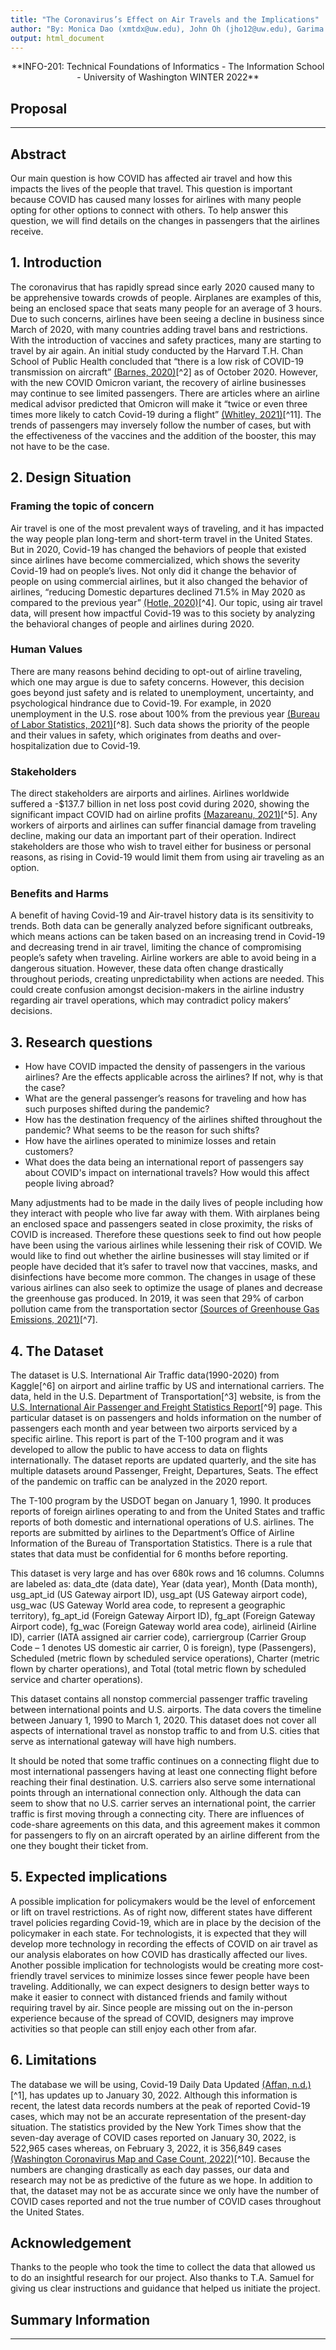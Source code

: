 ```yaml
---
title: "The Coronavirus’s Effect on Air Travels and the Implications"
author: "By: Monica Dao (xmtdx@uw.edu), John Oh (jho12@uw.edu), Garima Thapa (gt35@uw.edu), Linda Giang (linda71@uw.edu)"
output: html_document
---
```


<center> **INFO-201: Technical Foundations of Informatics - The Information School - University of Washington WINTER 2022** </center>

## Proposal
<hr/>

## Abstract
Our main question is how COVID has affected air travel and how this impacts the lives of the people that travel. This question is important because COVID has caused many losses for airlines with many people opting for other options to connect with others. To help answer this question, we will find details on the changes in passengers that the airlines receive.

## 1. Introduction
The coronavirus that has rapidly spread since early 2020 caused many to be apprehensive towards crowds of people. Airplanes are examples of this, being an enclosed space that seats many people for an average of 3 hours. Due to such concerns, airlines have been seeing a decline in business since March of 2020, with many countries adding travel bans and restrictions. With the introduction of vaccines and safety practices, many are starting to travel by air again. An initial study conducted by the Harvard T.H. Chan School of Public Health concluded that “there is a low risk of COVID-19 transmission on aircraft” [(Barnes, 2020)](https://www.ustravel.org/news/harvard-study-low-risk-covid-19-transmission-when-flying)[^2] as of October 2020. However, with the new COVID Omicron variant, the recovery of airline businesses may continue to see limited passengers. There are articles where an airline medical advisor predicted that Omicron will make it “twice or even three times more likely to catch Covid-19 during a flight” [(Whitley, 2021)](https://www.bloomberg.com/news/articles/2021-12-22/omicron-at-least-doubles-risk-of-getting-infected-on-a-plane)[^11].
The trends of passengers may inversely follow the number of cases, but with the effectiveness of the vaccines and the addition of the booster, this may not have to be the case.

## 2. Design Situation
### Framing the topic of concern
Air travel is one of the most prevalent ways of traveling, and it has impacted the way people plan long-term and short-term travel in the United States. But in 2020, Covid-19 has changed the behaviors of people that existed since airlines have become commercialized, which shows the severity Covid-19 had on people’s lives. Not only did it change the behavior of people on using commercial airlines, but it also changed the behavior of airlines, “reducing Domestic departures declined 71.5% in May 2020 as compared to the previous year” [(Hotle, 2020)](https://www.sciencedirect.com/science/article/pii/S2590198220301883)[^4]. Our topic, using air travel data, will present how impactful Covid-19 was to this society by analyzing the behavioral changes of people and airlines during 2020.

### Human Values
There are many reasons behind deciding to opt-out of airline traveling, which one may argue is due to safety concerns. However, this decision goes beyond just safety and is related to unemployment, uncertainty, and psychological hindrance due to Covid-19. For example, in 2020 unemployment in the U.S. rose about 100% from the previous year [(Bureau of Labor Statistics, 2021)](https://www.bls.gov/opub/mlr/2021/article/unemployment-rises-in-2020-as-the-country-battles-the-covid-19-pandemic.htm#:~:text=June%202021-,Unemployment%20rises%20in%202020%2C%20as%20the,battles%20the%20COVID%2D19%20pandemic&text=Total%20civilian%20employment%2C%20as%20measured,3.6%20percent%20to%2013.0%20percent.)[^8]. Such data shows the priority of the people and their values in safety, which originates from deaths and over-hospitalization due to Covid-19.

### Stakeholders
The direct stakeholders are airports and airlines. Airlines worldwide suffered a -$137.7 billion in net loss post covid during 2020, showing the significant impact COVID had on airline profits [(Mazareanu, 2021)](https://www.statista.com/statistics/232513/net-profit-of-commercial-airlines-worldwide/#:~:text=In%202020%2C%20the%20U.S.%20airline,only%20130.85%20billion%20U.S.%20dollars.)[^5]. Any workers of airports and airlines can suffer financial damage from traveling decline, making our data an important part of their operation. Indirect stakeholders are those who wish to travel either for business or personal reasons, as rising in Covid-19 would limit them from using air traveling as an option.

### Benefits and Harms
A benefit of having Covid-19 and Air-travel history data is its sensitivity to trends. Both data can be generally analyzed before significant outbreaks, which means actions can be taken based on an increasing trend in Covid-19 and decreasing trend in air travel, limiting the chance of compromising people’s safety when traveling. Airline workers are able to avoid being in a dangerous situation. However, these data often change drastically throughout periods, creating unpredictability when actions are needed. This could create confusion amongst decision-makers in the airline industry regarding air travel operations, which may contradict policy makers’ decisions.

## 3. Research questions
* How have COVID impacted the density of passengers in the various airlines? Are the effects applicable across the airlines? If not, why is that the case?
* What are the general passenger’s reasons for traveling and how has such purposes shifted during the pandemic?
* How has the destination frequency of the airlines shifted throughout the pandemic? What seems to be the reason for such shifts?
* How have the airlines operated to minimize losses and retain customers?
* What does the data being an international report of passengers say about COVID's impact on international travels? How would this affect people living abroad?

Many adjustments had to be made in the daily lives of people including how they interact with people who live far away with them. With airplanes being an enclosed space and passengers seated in close proximity, the risks of COVID is increased. Therefore these questions seek to find out how people have been using the various airlines while lessening their risk of COVID. We would like to find out whether the airline businesses will stay limited or if people have decided that it’s safer to travel now that vaccines, masks, and disinfections have become more common. The changes in usage of these various airlines can also seek to optimize the usage of planes and decrease the greenhouse gas produced. In 2019, it was seen that 29% of carbon pollution came from the transportation sector [(Sources of Greenhouse Gas Emissions, 2021)](https://www.epa.gov/ghgemissions/sources-greenhouse-gas-emissions#transportation)[^7].

## 4. The Dataset

The dataset is U.S. International Air Traffic data(1990-2020) from Kaggle[^6] on airport and airline traffic by US and international carriers. The data, held in the U.S. Department of Transportation[^3] website, is from the [U.S. International Air Passenger and Freight Statistics Report](https://www.transportation.gov/policy/aviation-policy/us-international-air-passenger-and-freight-statistics-report)[^9] page. This particular dataset is on passengers and holds information on the number of passengers each month and year between two airports serviced by a specific airline. This report is part of the T-100 program and it was developed to allow the public to have access to data on flights internationally. The dataset reports are updated quarterly, and the site has multiple datasets around Passenger, Freight, Departures, Seats. The effect of the pandemic on traffic can be analyzed in the 2020 report.

The T-100 program by the USDOT began on January 1, 1990. It produces reports of foreign airlines operating to and from the United States and traffic reports of both domestic and international operations of U.S. airlines. The reports are submitted by airlines to the Department’s Office of Airline Information of the Bureau of Transportation Statistics. There is a rule that states that data must be confidential for 6 months before reporting.

This dataset is very large and has over 680k rows and 16 columns. Columns are labeled as: data_dte (data date), Year (data year), Month (Data month), usg_apt_id (US Gateway airport ID), usg_apt (US Gateway airport code), usg_wac (US Gateway World area code, to represent a geographic territory), fg_apt_id (Foreign Gateway Airport ID), fg_apt (Foreign Gateway Airport code), fg_wac (Foreign Gateway world area code), airlineid (Airline ID), carrier (IATA assigned air carrier code), carriergroup (Carrier Group Code – 1 denotes US domestic air carrier, 0 is foreign), type (Passengers), Scheduled (metric flown by scheduled service operations), Charter (metric flown by charter operations), and Total (total metric flown by scheduled service and charter operations).

This dataset contains all nonstop commercial passenger traffic traveling between international points and U.S. airports. The data covers the timeline between January 1, 1990 to March 1, 2020. This dataset does not cover all aspects of international travel as nonstop traffic to and from U.S. cities that serve as international gateway will have high numbers.

It should be noted that some traffic continues on a connecting flight due to most international passengers having at least one connecting flight before reaching their final destination. U.S. carriers also serve some international points through an international connection only. Although the data can seem to show that no U.S. carrier serves an international point, the carrier traffic is first moving through a connecting city. There are influences of code-share agreements on this data, and this agreement makes it common for passengers to fly on an aircraft operated by an airline different from the one they bought their ticket from.

## 5. Expected implications
A possible implication for policymakers would be the level of enforcement or lift on travel restrictions. As of right now, different states have different travel policies regarding Covid-19, which are in place by the decision of the policymaker in each state. For technologists, it is expected that they will develop more technology in recording the effects of COVID on air travel as our analysis elaborates on how COVID has drastically affected our lives. Another possible implication for technologists would be creating more cost-friendly travel services to minimize losses since fewer people have been traveling. Additionally, we can expect designers to design better ways to make it easier to connect with distanced friends and family without requiring travel by air. Since people are missing out on the in-person experience because of the spread of COVID, designers may improve activities so that people can still enjoy each other from afar.

## 6. Limitations
The database we will be using, Covid-19 Daily Data Updated [(Affan, n.d.)](https://www.kaggle.com/affanazhar/covid19-daily-data-updated/version/6?select=Covid_19_data_version_6.csv)[^1], has updates up to January 30, 2022. Although this information is recent, the latest data records numbers at the peak of reported Covid-19 cases, which may not be an accurate representation of the present-day situation. The statistics provided by the New York Times show that the seven-day average of COVID cases reported on January 30, 2022, is 522,965 cases whereas, on February 3, 2022, it is 356,849 cases [(Washington Coronavirus Map and Case Count, 2022)](https://www.nytimes.com/interactive/2021/us/washington-covid-cases.html)[^10]. Because the numbers are changing drastically as each day passes, our data and research may not be as predictive of the future as we hope. In addition to that, the dataset may not be as accurate since we only have the number of COVID cases reported and not the true number of COVID cases throughout the United States.

## Acknowledgement
Thanks to the people who took the time to collect the data that allowed us to do an insightful research for our project. Also thanks to T.A. Samuel for giving us clear instructions and guidance that helped us initiate the project.

## Summary Information
<hr/>

